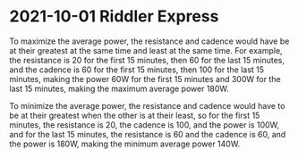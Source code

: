 2021-10-01 Riddler Express
==========================
To maximize the average power, the resistance and cadence would have be
at their greatest at the same time and least at the same time.  For example,
the resistance is 20 for the first 15 minutes, then 60 for the last 15
minutes, and the cadence is 60 for the first 15 minutes, then 100 for the
last 15 minutes, making the power 60W for the first 15 minutes and 300W
for the last 15 minutes, making the maximum average power 180W.

To minimize the average power, the resistance and cadence would have to be
at their greatest when the other is at their least, so for the first 15
minutes, the resistance is 20, the cadence is 100, and the power is 100W,
and for the last 15 minutes, the resistance is 60 and the cadence is 60,
and the power is 180W, making the minimum average power 140W.

